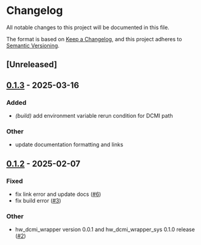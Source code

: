 # Changelog

All notable changes to this project will be documented in this file.

The format is based on [Keep a Changelog](https://keepachangelog.com/en/1.0.0/),
and this project adheres to [Semantic Versioning](https://semver.org/spec/v2.0.0.html).

## [Unreleased]

## [0.1.3](https://github.com/ZhuLegend/hw_dcmi_wrapper/compare/hw_dcmi_wrapper_sys-v0.1.2...hw_dcmi_wrapper_sys-v0.1.3) - 2025-03-16

### Added

- *(build)* add environment variable rerun condition for DCMI path

### Other

- update documentation formatting and links

## [0.1.2](https://github.com/ZhuLegend/hw_dcmi_wrapper/compare/hw_dcmi_wrapper_sys-v0.1.1...hw_dcmi_wrapper_sys-v0.1.2) - 2025-02-07

### Fixed

- fix link error and update docs ([#6](https://github.com/ZhuLegend/hw_dcmi_wrapper/pull/6))
- fix build error ([#3](https://github.com/ZhuLegend/hw_dcmi_wrapper/pull/3))

### Other

- hw_dcmi_wrapper version 0.0.1 and hw_dcmi_wrapper_sys 0.1.0 release ([#2](https://github.com/ZhuLegend/hw_dcmi_wrapper/pull/2))
